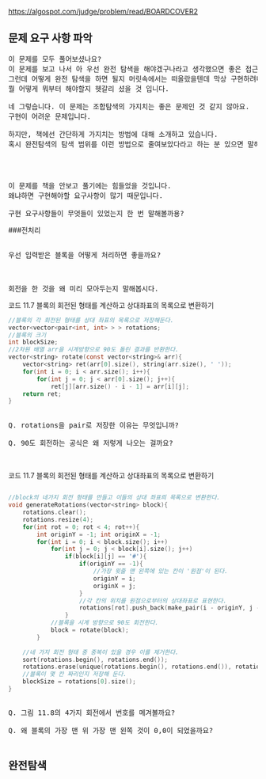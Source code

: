 https://algospot.com/judge/problem/read/BOARDCOVER2


## 문제 요구 사항 파악
<pre>
이 문제를 모두 풀어보셨나요?
이 문제를 보고 나서 아 우선 완전 탐색을 해야겠구나라고 생각했으면 좋은 접근 순서입니다.
그런데 어떻게 완전 탐색을 하면 될지 머릿속에서는 떠올랐을텐데 막상 구현하려니 
뭘 어떻게 뭐부터 해야할지 헷갈리 셨을 것 입니다.

네 그렇습니다. 이 문제는 조합탐색의 가지치는 좋은 문제인 것 같지 않아요.
구현이 어려운 문제입니다.

하지만, 책에선 간단하게 가지치는 방법에 대해 소개하고 있습니다.
혹시 완전탐색의 탐색 범위를 이런 방법으로 줄여보았다라고 하는 분 있으면 말해봅시당.
 



이 문제를 책을 안보고 풀기에는 힘들었을 것입니다.
왜냐하면 구현해야할 요구사항이 많기 때문입니다.

구현 요구사항들이 무엇들이 있었는지 한 번 말해볼까용?
</pre>



###전처리
<pre>

우선 입력받은 블록을 어떻게 처리하면 좋을까요?



회전을 한 것을 왜 미리 모아두는지 말해봅시다.
</pre>


코드 11.7 블록의 회전된 형태를 계산하고 상대좌표의 목록으로 변환하기<br/>  
```c 
//블록의 각 회전된 형태를 상대 좌표의 목록으로 저장해둔다.
vector<vector<pair<int, int> > > rotations;
//블록의 크기
int blockSize;
//2차원 배열 arr을 시계방향으로 90도 돌린 결과를 반환한다.
vector<string> rotate(const vector<string>& arr){
	vector<string> ret(arr[0].size(), string(arr.size(), ' '));
	for(int i = 0; i < arr.size(); i++){
		for(int j = 0; j < arr[0].size(); j++){
			ret[j][arr.size() - i - 1] = arr[i][j];
	return ret;
}

```
<pre>

Q. rotations을 pair<int, int>로 저장한 이유는 무엇입니까?

Q. 90도 회전하는 공식은 왜 저렇게 나오는 걸까요?


</pre>


코드 11.7 블록의 회전된 형태를 계산하고 상대좌표의 목록으로 변환하기<br/>  

```c

//block의 네가지 회전 형태를 만들고 이들의 상대 좌표릐 목록으로 변환한다.
void generateRotations(vector<string> block){
	rotations.clear();
	rotations.resize(4);
	for(int rot = 0; rot < 4; rot++){
		int originY = -1; int originX = -1;
		for(int i = 0; i < block.size(); i++)
			for(int j = 0; j < block[i].size(); j++)
				if(block[i][j] == '#'){
					if(originY == -1){
						//가장 윗줄 맨 왼쪽에 있는 칸이 '원점'이 된다.
						originY = i;
						originX = j;
					}
					//각 칸의 위치를 원점으로부터의 상대좌표로 표현한다.
					rotations[rot].push_back(make_pair(i - originY, j - originX));
				}
			//블록을 시계 방향으로 90도 회전한다.
			block = rotate(block);
		}
	
	//네 가지 회전 형태 중 중복이 있을 경우 이를 제거한다.
	sort(rotations.begin(), rotations.end());
	rotations.erase(unique(rotations.begin(), rotations.end()), rotations.end());
	//블록이 몇 칸 짜리인지 저장해 둔다.
	blockSize = rotations[0].size();
}
				

```

<pre>
Q. 그림 11.8의 4가지 회전에서 번호를 메겨볼까요?

Q. 왜 블록의 가장 맨 위 가장 맨 왼쪽 것이 0,0이 되었을까요?

</pre>



## 완전탐색
